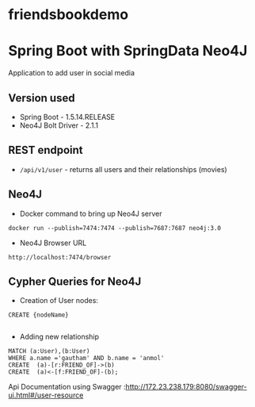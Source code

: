 # friendsbookdemo
# Spring Boot with SpringData Neo4J
Application to add user in social media

## Version used
- Spring Boot - 1.5.14.RELEASE
- Neo4J Bolt Driver - 2.1.1

## REST endpoint
- `/api/v1/user` - returns all users and their relationships (movies)

## Neo4J 
- Docker command to bring up Neo4J server
```
docker run --publish=7474:7474 --publish=7687:7687 neo4j:3.0
```
- Neo4J Browser URL
```
http://localhost:7474/browser
```

## Cypher Queries for Neo4J
- Creation of User nodes:
```
CREATE {nodeName}


```
- Adding new relationship

```
MATCH (a:User),(b:User)
WHERE a.name ='gautham' AND b.name = 'anmol'
CREATE  (a)-[r:FRIEND_OF]->(b)
CREATE  (a)<-[f:FRIEND_OF]-(b);
```


Api Documentation using Swagger :http://172.23.238.179:8080/swagger-ui.html#/user-resource
